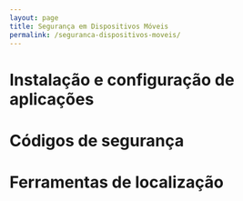 ```yaml
---
layout: page
title: Segurança em Dispositivos Móveis
permalink: /seguranca-dispositivos-moveis/
---
```


# Instalação e configuração de aplicações

# Códigos de segurança

# Ferramentas de localização